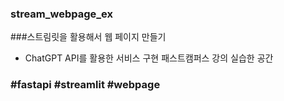 ### stream_webpage_ex
###스트림릿을 활용해서 웹 페이지 만들기

- ChatGPT API를 활용한 서비스 구현 패스트캠퍼스 강의 실습한 공간
### #fastapi #streamlit #webpage
